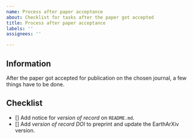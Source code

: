 ```yaml
---
name: Process after paper acceptance
about: Checklist for tasks after the paper got accepted
title: Process after paper acceptance
labels: ''
assignees: ''

---
```


## Information

After the paper got accepted for publication on the chosen journal, a few
things have to be done.


## Checklist

- [] Add notice for _version of record_ on `README.md`.
- [] Add _version of record DOI_ to preprint and update the EarthArXiv version.
